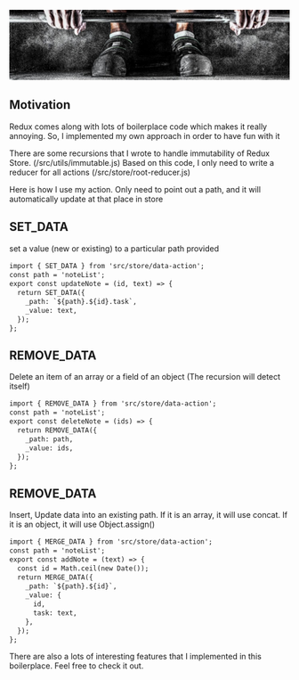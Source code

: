 <p align="center"><img src="header.jpeg" alt="Web boilerplate" /></p>

## Motivation

Redux comes along with lots of boilerplace code which makes it really annoying.
So, I implemented my own approach in order to have fun with it


There are some recursions that I wrote to handle immutability of Redux Store. (/src/utils/immutable.js)
Based on this code, I only need to write a reducer for all actions (/src/store/root-reducer.js)


Here is how I use my action. Only need to point out a path, and it will automatically update at that place in store


## SET_DATA
set a value (new or existing) to a particular path provided

```
import { SET_DATA } from 'src/store/data-action';
const path = 'noteList';
export const updateNote = (id, text) => {
  return SET_DATA({
    _path: `${path}.${id}.task`,
    _value: text,
  });
};
```


## REMOVE_DATA
Delete an item of an array or a field of an object (The recursion will detect itself)

```
import { REMOVE_DATA } from 'src/store/data-action';
const path = 'noteList';
export const deleteNote = (ids) => {
  return REMOVE_DATA({
    _path: path,
    _value: ids,
  });
};
```

## REMOVE_DATA
Insert, Update data into an existing path. If it is an array, it will use concat. If it is an object, it will use Object.assign()

```
import { MERGE_DATA } from 'src/store/data-action';
const path = 'noteList';
export const addNote = (text) => {
  const id = Math.ceil(new Date());
  return MERGE_DATA({
    _path: `${path}.${id}`,
    _value: {
      id,
      task: text,
    },
  });
};
```


There are also a lots of interesting features that I implemented in this boilerplace. Feel free to check it out.
